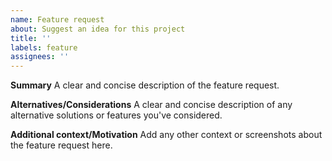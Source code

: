 ```yaml
---
name: Feature request
about: Suggest an idea for this project
title: ''
labels: feature
assignees: ''
---
```


**Summary**
A clear and concise description of the feature request.

**Alternatives/Considerations**
A clear and concise description of any alternative solutions or features you've considered.

**Additional context/Motivation**
Add any other context or screenshots about the feature request here.
